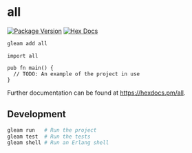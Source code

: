 # all

[![Package Version](https://img.shields.io/hexpm/v/all)](https://hex.pm/packages/all)
[![Hex Docs](https://img.shields.io/badge/hex-docs-ffaff3)](https://hexdocs.pm/all/)

```sh
gleam add all
```
```gleam
import all

pub fn main() {
  // TODO: An example of the project in use
}
```

Further documentation can be found at <https://hexdocs.pm/all>.

## Development

```sh
gleam run   # Run the project
gleam test  # Run the tests
gleam shell # Run an Erlang shell
```
